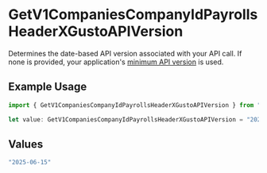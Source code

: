 # GetV1CompaniesCompanyIdPayrollsHeaderXGustoAPIVersion

Determines the date-based API version associated with your API call. If none is provided, your application's [minimum API version](https://docs.gusto.com/embedded-payroll/docs/api-versioning#minimum-api-version) is used.

## Example Usage

```typescript
import { GetV1CompaniesCompanyIdPayrollsHeaderXGustoAPIVersion } from "@gusto/embedded-api/models/operations/getv1companiescompanyidpayrolls.js";

let value: GetV1CompaniesCompanyIdPayrollsHeaderXGustoAPIVersion = "2025-06-15";
```

## Values

```typescript
"2025-06-15"
```